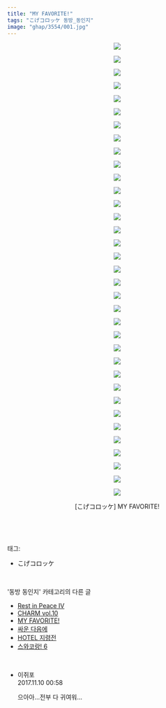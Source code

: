 ```yaml
---
title: "MY FAVORITE!"
tags: "こげコロッケ 동방_동인지"
image: "ghap/3554/001.jpg"
---
```

<div class="article">
<p style="text-align: center; clear: none; float: none;"><img src="{{ site.nasurl }}/ghap/3554/001.jpg"/></p>
<p style="text-align: center; clear: none; float: none;"><img src="{{ site.nasurl }}/ghap/3554/002.jpg"/></p>
<p style="text-align: center; clear: none; float: none;"><img src="{{ site.nasurl }}/ghap/3554/003.jpg"/></p>
<p style="text-align: center; clear: none; float: none;"><img src="{{ site.nasurl }}/ghap/3554/004.jpg"/></p>
<p style="text-align: center; clear: none; float: none;"><img src="{{ site.nasurl }}/ghap/3554/005.jpg"/></p>
<p style="text-align: center; clear: none; float: none;"><img src="{{ site.nasurl }}/ghap/3554/006.jpg"/></p>
<p style="text-align: center; clear: none; float: none;"><img src="{{ site.nasurl }}/ghap/3554/007.jpg"/></p>
<p style="text-align: center; clear: none; float: none;"><img src="{{ site.nasurl }}/ghap/3554/008.jpg"/></p>
<p style="text-align: center; clear: none; float: none;"><img src="{{ site.nasurl }}/ghap/3554/009.jpg"/></p>
<p style="text-align: center; clear: none; float: none;"><img src="{{ site.nasurl }}/ghap/3554/010.jpg"/></p>
<p style="text-align: center; clear: none; float: none;"><img src="{{ site.nasurl }}/ghap/3554/011.jpg"/></p>
<p style="text-align: center; clear: none; float: none;"><img src="{{ site.nasurl }}/ghap/3554/012.jpg"/></p>
<p style="text-align: center; clear: none; float: none;"><img src="{{ site.nasurl }}/ghap/3554/013.jpg"/></p>
<p style="text-align: center; clear: none; float: none;"><img src="{{ site.nasurl }}/ghap/3554/014.jpg"/></p>
<p style="text-align: center; clear: none; float: none;"><img src="{{ site.nasurl }}/ghap/3554/015.jpg"/></p>
<p style="text-align: center; clear: none; float: none;"><img src="{{ site.nasurl }}/ghap/3554/016.jpg"/></p>
<p style="text-align: center; clear: none; float: none;"><img src="{{ site.nasurl }}/ghap/3554/017.jpg"/></p>
<p style="text-align: center; clear: none; float: none;"><img src="{{ site.nasurl }}/ghap/3554/018.jpg"/></p>
<p style="text-align: center; clear: none; float: none;"><img src="{{ site.nasurl }}/ghap/3554/019.jpg"/></p>
<p style="text-align: center; clear: none; float: none;"><img src="{{ site.nasurl }}/ghap/3554/020.jpg"/></p>
<p style="text-align: center; clear: none; float: none;"><img src="{{ site.nasurl }}/ghap/3554/021.jpg"/></p>
<p style="text-align: center; clear: none; float: none;"><img src="{{ site.nasurl }}/ghap/3554/022.jpg"/></p>
<p style="text-align: center; clear: none; float: none;"><img src="{{ site.nasurl }}/ghap/3554/023.jpg"/></p>
<p style="text-align: center; clear: none; float: none;"><img src="{{ site.nasurl }}/ghap/3554/024.jpg"/></p>
<p style="text-align: center; clear: none; float: none;"><img src="{{ site.nasurl }}/ghap/3554/025.jpg"/></p>
<p style="text-align: center; clear: none; float: none;"><img src="{{ site.nasurl }}/ghap/3554/026.jpg"/></p>
<p style="text-align: center; clear: none; float: none;"><img src="{{ site.nasurl }}/ghap/3554/027.jpg"/></p>
<p style="text-align: center; clear: none; float: none;"><img src="{{ site.nasurl }}/ghap/3554/028.jpg"/></p>
<p style="text-align: center; clear: none; float: none;"><img src="{{ site.nasurl }}/ghap/3554/029.jpg"/></p>
<p style="text-align: center; clear: none; float: none;"><img src="{{ site.nasurl }}/ghap/3554/030.jpg"/></p>
<p style="text-align: center; clear: none; float: none;"><img src="{{ site.nasurl }}/ghap/3554/031.jpg"/></p>
<p style="text-align: center; clear: none; float: none;"><img src="{{ site.nasurl }}/ghap/3554/032.jpg"/></p>
<p style="text-align: center; clear: none; float: none;"><img src="{{ site.nasurl }}/ghap/3554/033.jpg"/></p>
<p style="text-align: center; clear: none; float: none;"><img src="{{ site.nasurl }}/ghap/3554/034.jpg"/></p>
<p style="text-align: center; clear: none; float: none;"><img src="{{ site.nasurl }}/ghap/3554/035.jpg"/></p>
<p style="text-align: center; clear: none; float: none;">[こげコロッケ] MY FAVORITE!</p>
<p><br/></p>
</div><br/>
<div class="tagTrail">
<p>태그: </p>
<ul>
<li>こげコロッケ</li>
</ul>
</div><br/>
<div class="another">
<p>'동방 동인지' 카테고리의 다른 글</p>
<ul>
<li><a href="/2017-07-14-ghap_3560">Rest in Peace IV</a></li>
<li><a href="/2017-07-14-ghap_3555">CHARM vol.10</a></li>
<li><a href="/2017-07-14-ghap_3554">MY FAVORITE!</a></li>
<li><a href="/2017-07-11-ghap_3528">싸운 다음에</a></li>
<li><a href="/2017-07-11-ghap_3527">HOTEL 지령전</a></li>
<li><a href="/2017-07-11-ghap_3526">스와코랑! 6</a></li>
</ul>
</div><br/>
<div class="cb_module cb_fluid">
<div class="cb_wrt cb_profile">
<div class="comment">
<ul>
<li class="cb_thumb_off" id="comment15126347">
<div class="cb_comment_area">
<div class="cb_info_area">
<div class="cb_section">
<span class="cb_nick_name">이쥐포</span>
</div>
<div class="cb_section">
<span class="cb_date">2017.11.10 00:58 </span>
</div>
</div>
<div class="cb_dsc_comment">
<p class="cb_dsc">
											으아아...전부 다 귀여워...
										</p>
</div>
</div></li>
</ul>
</div>
</div><!-- commentList close -->
</div><br/>
